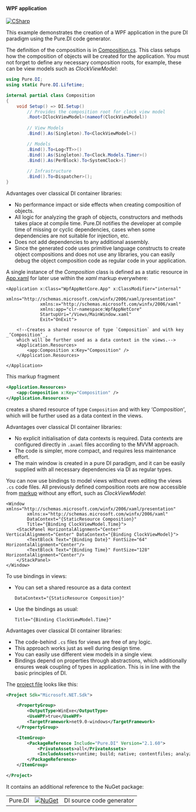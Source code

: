 #### WPF application

[![CSharp](https://img.shields.io/badge/C%23-code-blue.svg)](/samples/WpfAppNetCore)

This example demonstrates the creation of a WPF application in the pure DI paradigm using the Pure.DI code generator.

The definition of the composition is in [Composition.cs](/samples/WpfAppNetCore/Composition.cs). This class setups how the composition of objects will be created for the application. You must not forget to define any necessary composition roots, for example, these can be view models such as _ClockViewModel_:

```csharp
using Pure.DI;
using static Pure.DI.Lifetime;

internal partial class Composition
{
    void Setup() => DI.Setup()
        // Provides the composition root for clock view model
        .Root<IClockViewModel>(nameof(ClockViewModel))
        
        // View Models
        .Bind().As(Singleton).To<ClockViewModel>()

        // Models
        .Bind().To<Log<TT>>()
        .Bind().As(Singleton).To<Clock.Models.Timer>()
        .Bind().As(PerBlock).To<SystemClock>()
    
        // Infrastructure
        .Bind().To<Dispatcher>();
}
```

Advantages over classical DI container libraries:
- No performance impact or side effects when creating composition of objects.
- All logic for analyzing the graph of objects, constructors and methods takes place at compile time. Pure.DI notifies the developer at compile time of missing or cyclic dependencies, cases when some dependencies are not suitable for injection, etc.
- Does not add dependencies to any additional assembly.
- Since the generated code uses primitive language constructs to create object compositions and does not use any libraries, you can easily debug the object composition code as regular code in your application.

A single instance of the _Composition_ class is defined as a static resource in [App.xaml](/samples/WpfAppNetCore/App.xaml) for later use within the _xaml_ markup everywhere:

```xaml
<Application x:Class="WpfAppNetCore.App" x:ClassModifier="internal"
             xmlns="http://schemas.microsoft.com/winfx/2006/xaml/presentation"
             xmlns:x="http://schemas.microsoft.com/winfx/2006/xaml"
             xmlns:app="clr-namespace:WpfAppNetCore"
             StartupUri="/Views/MainWindow.xaml"
             Exit="OnExit">

    <!--Creates a shared resource of type `Composition` and with key _‘Composition’_,
    which will be further used as a data context in the views.-->
    <Application.Resources>
        <app:Composition x:Key="Composition" />
    </Application.Resources>

</Application>
```

This markup fragment

```xml
<Application.Resources>
    <app:Composition x:Key="Composition" />
</Application.Resources>
```

creates a shared resource of type `Composition` and with key _‘Composition’_, which will be further used as a data context in the views.

Advantages over classical DI container libraries:
- No explicit initialisation of data contexts is required. Data contexts are configured directly in `.axaml` files according to the MVVM approach.
- The code is simpler, more compact, and requires less maintenance effort.
- The main window is created in a pure DI paradigm, and it can be easily supplied with all necessary dependencies via DI as regular types.

You can now use bindings to model views without even editing the views `.cs` code files. All previously defined composition roots are now accessible from [markup](/samples/WpfAppNetCore/Views/MainWindow.xaml) without any effort, such as _ClockViewModel_:

```xaml
<Window xmlns="http://schemas.microsoft.com/winfx/2006/xaml/presentation"
        xmlns:x="http://schemas.microsoft.com/winfx/2006/xaml"
        DataContext="{StaticResource Composition}"
        Title="{Binding ClockViewModel.Time}">
    <StackPanel HorizontalAlignment="Center" VerticalAlignment="Center" DataContext="{Binding ClockViewModel}">
        <TextBlock Text="{Binding Date}" FontSize="64" HorizontalAlignment="Center"/>
        <TextBlock Text="{Binding Time}" FontSize="128" HorizontalAlignment="Center"/>        
    </StackPanel>
</Window>
```

To use bindings in views:

- You can set a shared resource as a data context

  `DataContext="{StaticResource Composition}"`

- Use the bindings as usual:

  `Title="{Binding ClockViewModel.Time}"`

Advantages over classical DI container libraries:
- The code-behind `.cs` files for views are free of any logic.
- This approach works just as well during design time.
- You can easily use different view models in a single view.
- Bindings depend on properties through abstractions, which additionally ensures weak coupling of types in application. This is in line with the basic principles of DI.

The [project file](/samples/WpfAppNetCore/WpfAppNetCore.csproj) looks like this:

```xml
<Project Sdk="Microsoft.NET.Sdk">

    <PropertyGroup>
        <OutputType>WinExe</OutputType>
        <UseWPF>true</UseWPF>
        <TargetFramework>net9.0-windows</TargetFramework>
    </PropertyGroup>

    <ItemGroup>
        <PackageReference Include="Pure.DI" Version="2.1.60">
            <PrivateAssets>all</PrivateAssets>
            <IncludeAssets>runtime; build; native; contentfiles; analyzers; buildtransitive</IncludeAssets>
        </PackageReference>
    </ItemGroup>

</Project>
```

It contains an additional reference to the NuGet package:

|         |                                                                                            |                          |
|---------|--------------------------------------------------------------------------------------------|:-------------------------|
| Pure.DI | [![NuGet](https://img.shields.io/nuget/v/Pure.DI)](https://www.nuget.org/packages/Pure.DI) | DI source code generator |
